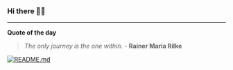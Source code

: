 ### Hi there 👋🏻


---

**Quote of the day**

> *The only journey is the one within.* - **Rainer Maria Rilke** 

[![README.md](https://github.com/marcolovazzano/marcolovazzano/actions/workflows/readme.yml/badge.svg?branch=main)](https://github.com/marcolovazzano/marcolovazzano/actions/workflows/readme.yml)

